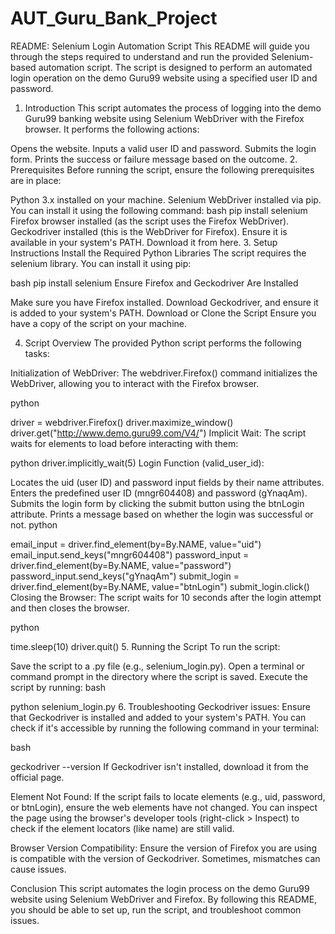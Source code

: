 # AUT_Guru_Bank_Project

README: Selenium Login Automation Script
This README will guide you through the steps required to understand and run the provided Selenium-based automation script. The script is designed to perform an automated login operation on the demo Guru99 website using a specified user ID and password.

1. Introduction
This script automates the process of logging into the demo Guru99 banking website using Selenium WebDriver with the Firefox browser. It performs the following actions:

Opens the website.
Inputs a valid user ID and password.
Submits the login form.
Prints the success or failure message based on the outcome.
2. Prerequisites
Before running the script, ensure the following prerequisites are in place:

Python 3.x installed on your machine.
Selenium WebDriver installed via pip. You can install it using the following command:
bash
pip install selenium
Firefox browser installed (as the script uses the Firefox WebDriver).
Geckodriver installed (this is the WebDriver for Firefox). Ensure it is available in your system's PATH. Download it from here.
3. Setup Instructions
Install the Required Python Libraries
The script requires the selenium library. You can install it using pip:

bash
pip install selenium
Ensure Firefox and Geckodriver Are Installed

Make sure you have Firefox installed.
Download Geckodriver, and ensure it is added to your system's PATH.
Download or Clone the Script
Ensure you have a copy of the script on your machine.

4. Script Overview
The provided Python script performs the following tasks:

Initialization of WebDriver:
The webdriver.Firefox() command initializes the WebDriver, allowing you to interact with the Firefox browser.

python

driver = webdriver.Firefox()
driver.maximize_window()
driver.get("http://www.demo.guru99.com/V4/")
Implicit Wait:
The script waits for elements to load before interacting with them:

python
driver.implicitly_wait(5)
Login Function (valid_user_id):

Locates the uid (user ID) and password input fields by their name attributes.
Enters the predefined user ID (mngr604408) and password (gYnaqAm).
Submits the login form by clicking the submit button using the btnLogin attribute.
Prints a message based on whether the login was successful or not.
python

email_input = driver.find_element(by=By.NAME, value="uid")
email_input.send_keys("mngr604408")
password_input = driver.find_element(by=By.NAME, value="password")
password_input.send_keys("gYnaqAm")
submit_login = driver.find_element(by=By.NAME, value="btnLogin")
submit_login.click()
Closing the Browser:
The script waits for 10 seconds after the login attempt and then closes the browser.

python

time.sleep(10)
driver.quit()
5. Running the Script
To run the script:

Save the script to a .py file (e.g., selenium_login.py).
Open a terminal or command prompt in the directory where the script is saved.
Execute the script by running:
bash

python selenium_login.py
6. Troubleshooting
Geckodriver issues: Ensure that Geckodriver is installed and added to your system's PATH. You can check if it's accessible by running the following command in your terminal:

bash

geckodriver --version
If Geckodriver isn't installed, download it from the official page.

Element Not Found:
If the script fails to locate elements (e.g., uid, password, or btnLogin), ensure the web elements have not changed. You can inspect the page using the browser's developer tools (right-click > Inspect) to check if the element locators (like name) are still valid.

Browser Version Compatibility:
Ensure the version of Firefox you are using is compatible with the version of Geckodriver. Sometimes, mismatches can cause issues.

Conclusion
This script automates the login process on the demo Guru99 website using Selenium WebDriver and Firefox. By following this README, you should be able to set up, run the script, and troubleshoot common issues.
